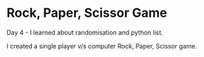 # Rock, Paper, Scissor Game

Day 4 - I learned about randomisation and python list.

I created a single player v/s computer Rock, Paper, Scissor game.
